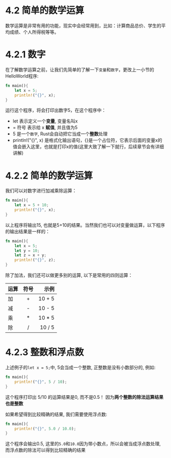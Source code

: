 # 4.2 简单的数学运算

数学运算是非常有用的功能，现实中会经常用到，比如：计算商品总价、学生的平均成绩、个人所得税等等。

# 4.2.1 数字

在了解数学运算之前，让我们先简单的了解一下`变量`和`数字`，更改上一小节的HelloWorld程序:

```rust
fn main(){
    let x = 5;
    println!("{}", x);
}
```

运行这个程序，将会打印出数字5，在这个程序中：

- let 表示定义一个**变量**, 变量名叫x
- = 符号 表示给 x **赋值**, 并且值为5
- 5 是一个`数字`, Rust会自动把它当成一个**整数**处理
- println!("{}", x) 是格式化输出语句，{}是一个占位符，它表示后面的变量x的值会嵌入这里，也就是打印x的值(这里大致了解一下就行，后续章节会有详细讲解)

# 4.2.2 简单的数学运算

我们可以对数字进行加减乘除运算：

```rust
fn main(){
    let x = 5 + 10;
    println!("{}", x);
}
```

以上程序将输出15, 也就是5+10的结果。当然我们也可以对变量做运算，以下程序的输出结果是一样的：

```rust
fn main(){
    let x = 5;
    let y = 10;
    let z = x + y;
    println!("{}", z);
}
```

除了加法，我们还可以做更多别的运算, 以下是常用的四则运算：

| 运算 | 符号 | 示例  |
| --- |:---:| ---:|
| 加 | + | 10 + 5 |
| 减 | - | 10 - 5 |
| 乘 | * | 10 * 5 |
| 除 | / | 10 / 5 |


# 4.2.3 整数和浮点数

上述例子的`let x = 5;`中, 5会当成一个整数, 正整数是没有小数部分的, 例如:

```rust
fn main(){
    println!("{}", 5 / 10);
}
```

这个程序打印出 5/10 的运算结果是0, 而不是0.5！ 因为**两个整数的除法运算结果也是整数**

如果希望得到比较精确的结果, 我们需要使用浮点数:

```rust
fn main(){
    println!("{}", 5.0 / 10.0);
}
```

这个程序会输出0.5, 这里的`5.0`和`10.0`因为带小数点，所以会被当成浮点数处理, 而浮点数的除法可以得到比较精确的结果

